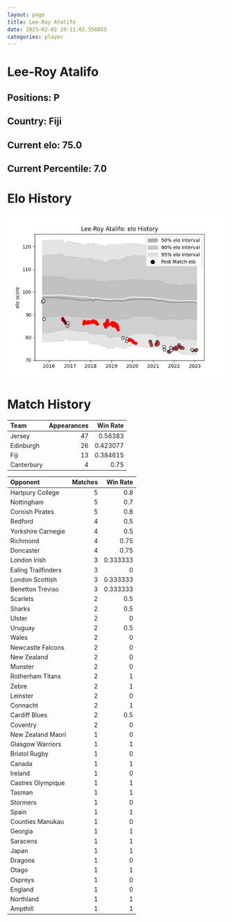 ```yaml
---  
layout: page  
title: Lee-Roy Atalifo  
date: 2023-02-02 19:11:02.556855  
categories: player  
---
```

# Lee-Roy Atalifo

## Positions: P

## Country: Fiji

## Current elo: 75.0

## Current Percentile: 7.0

# Elo History


![elo history](history_Lee-RoyAtalifo.png)
# Match History


| Team       |   Appearances |   Win Rate |
|:-----------|--------------:|-----------:|
| Jersey     |            47 |   0.56383  |
| Edinburgh  |            26 |   0.423077 |
| Fiji       |            13 |   0.384615 |
| Canterbury |             4 |   0.75     |

| Opponent            |   Matches |   Win Rate |
|:--------------------|----------:|-----------:|
| Hartpury College    |         5 |   0.8      |
| Nottingham          |         5 |   0.7      |
| Cornish Pirates     |         5 |   0.8      |
| Bedford             |         4 |   0.5      |
| Yorkshire Carnegie  |         4 |   0.5      |
| Richmond            |         4 |   0.75     |
| Doncaster           |         4 |   0.75     |
| London Irish        |         3 |   0.333333 |
| Ealing Trailfinders |         3 |   0        |
| London Scottish     |         3 |   0.333333 |
| Benetton Treviso    |         3 |   0.333333 |
| Scarlets            |         2 |   0.5      |
| Sharks              |         2 |   0.5      |
| Ulster              |         2 |   0        |
| Uruguay             |         2 |   0.5      |
| Wales               |         2 |   0        |
| Newcastle Falcons   |         2 |   0        |
| New Zealand         |         2 |   0        |
| Munster             |         2 |   0        |
| Rotherham Titans    |         2 |   1        |
| Zebre               |         2 |   1        |
| Leinster            |         2 |   0        |
| Connacht            |         2 |   1        |
| Cardiff Blues       |         2 |   0.5      |
| Coventry            |         2 |   0        |
| New Zealand Maori   |         1 |   0        |
| Glasgow Warriors    |         1 |   1        |
| Bristol Rugby       |         1 |   0        |
| Canada              |         1 |   1        |
| Ireland             |         1 |   0        |
| Castres Olympique   |         1 |   1        |
| Tasman              |         1 |   1        |
| Stormers            |         1 |   0        |
| Spain               |         1 |   1        |
| Counties Manukau    |         1 |   0        |
| Georgia             |         1 |   1        |
| Saracens            |         1 |   1        |
| Japan               |         1 |   1        |
| Dragons             |         1 |   0        |
| Otago               |         1 |   1        |
| Ospreys             |         1 |   0        |
| England             |         1 |   0        |
| Northland           |         1 |   1        |
| Ampthill            |         1 |   1        |